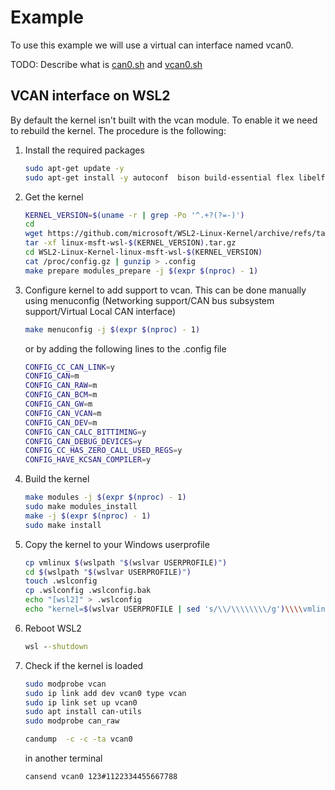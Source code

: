 # Example

To use this example we will use a virtual can interface named vcan0.

TODO: Describe what is [can0.sh](can0.sh) and [vcan0.sh](vcan0.sh)

## VCAN interface on WSL2

By default the kernel isn't built with the vcan module. To enable it we need to rebuild the kernel. The procedure is the following:

1. Install the required packages

    ```bash
    sudo apt-get update -y
    sudo apt-get install -y autoconf  bison build-essential flex libelf-dev libncurses-dev libssl-dev libtool libudev-dev dwarves wslu
    ```

2. Get the kernel

    ```bash
    KERNEL_VERSION=$(uname -r | grep -Po '^.+?(?=-)')
    cd
    wget https://github.com/microsoft/WSL2-Linux-Kernel/archive/refs/tags/linux-msft-wsl-$(KERNEL_VERSION).tar.gz
    tar -xf linux-msft-wsl-$(KERNEL_VERSION).tar.gz
    cd WSL2-Linux-Kernel-linux-msft-wsl-$(KERNEL_VERSION)
    cat /proc/config.gz | gunzip > .config
    make prepare modules_prepare -j $(expr $(nproc) - 1)
    ```

3. Configure kernel to add support to vcan. This can be done manually using menuconfig (Networking support/CAN bus subsystem support/Virtual Local CAN interface)

    ```bash
    make menuconfig -j $(expr $(nproc) - 1)
    ```
    or by adding the following lines to the .config file

    ```bash
    CONFIG_CC_CAN_LINK=y
    CONFIG_CAN=m
    CONFIG_CAN_RAW=m
    CONFIG_CAN_BCM=m
    CONFIG_CAN_GW=m
    CONFIG_CAN_VCAN=m
    CONFIG_CAN_DEV=m
    CONFIG_CAN_CALC_BITTIMING=y
    CONFIG_CAN_DEBUG_DEVICES=y
    CONFIG_CC_HAS_ZERO_CALL_USED_REGS=y
    CONFIG_HAVE_KCSAN_COMPILER=y
    ```

4. Build the kernel

    ```bash
    make modules -j $(expr $(nproc) - 1)
    sudo make modules_install
    make -j $(expr $(nproc) - 1)
    sudo make install
    ```

5. Copy the kernel to your Windows userprofile

    ```bash
    cp vmlinux $(wslpath "$(wslvar USERPROFILE)")
    cd $(wslpath "$(wslvar USERPROFILE)")
    touch .wslconfig
    cp .wslconfig .wslconfig.bak
    echo "[wsl2]" > .wslconfig
    echo "kernel=$(wslvar USERPROFILE | sed 's/\\/\\\\\\\\/g')\\\\vmlinux" >> .wslconfig
    ```
6. Reboot WSL2

    ```cmd
    wsl --shutdown
    ```

7. Check if the kernel is loaded

    ```bash
    sudo modprobe vcan
    sudo ip link add dev vcan0 type vcan
    sudo ip link set up vcan0
    sudo apt install can-utils
    sudo modprobe can_raw

    candump  -c -c -ta vcan0
    ```

    in another terminal

    ```bash
    cansend vcan0 123#1122334455667788
    ```
